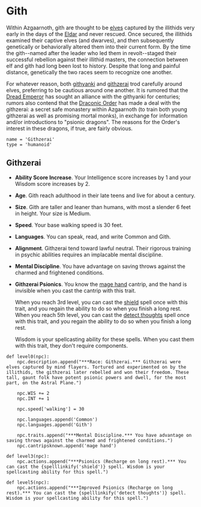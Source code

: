 # Gith
Within Azgaarnoth, gith are thought to be [elves](Elves/index.md) captured by the illithids very early in the days of the [Eldar](../History/Eldar.md) and never rescued. Once secured, the illithids examined their captive elves (and dwarves), and then subsequently genetically or behaviorally altered them into their current form. By the time the gith--named after the leader who led them in revolt--staged their successful rebellion against their illithid masters, the connection between elf and gith had long been lost to history. Despite that long and painful distance, genetically the two races seem to recognize one another. 

For whatever reason, both [githyanki](../Creatures/Githyanki.md) and [githzerai](../Creatures/Githzerai.md) trod carefully around elves, preferring to be cautious around one another. It is rumored that the [Dread Emperor](../People/DreadEmperor.md) has sought an alliance with the githyanki for centuries; rumors also contend that the [Draconic Order](../Organizations/MilitantOrders/DraconicOrder/index.md) has made a deal with the githzerai: a secret safe monastery within Azgaarnoth (to train both young githzerai as well as promising mortal monks), in exchange for information and/or introductions to "psionic dragons". The reasons for the Order's interest in these dragons, if true, are fairly obvious.

```
name = 'Githzerai'
type = 'humanoid'
```

## Githzerai
* **Ability Score Increase**. Your Intelligence score increases by 1 and your Wisdom score increases by 2.

* **Age**. Gith reach adulthood in their late teens and live for about a century.

* **Size**. Gith are taller and leaner than humans, with most a slender 6 feet in height. Your size is Medium.

* **Speed**. Your base walking speed is 30 feet.

* **Languages**. You can speak, read, and write Common and Gith.

* **Alignment**. Githzerai tend toward lawful neutral. Their rigorous training in psychic abilities requires an implacable mental discipline.

* **Mental Discipline**. You have advantage on saving throws against the charmed and frightened conditions.

* **Githzerai Psionics**. You know the [mage hand](../Magic/Spells/mage-hand.md) cantrip, and the hand is invisible when you cast the cantrip with this trait.

  When you reach 3rd level, you can cast the [shield](../Magic/Spells/shield.md) spell once with this trait, and you regain the ability to do so when you finish a long rest. When you reach 5th level, you can cast the [detect thoughts](../Magic/Spells/detect-thoughts.md) spell once with this trait, and you regain the ability to do so when you finish a long rest.

  Wisdom is your spellcasting ability for these spells. When you cast them with this trait, they don't require components.

```
def level0(npc):
    npc.description.append("***Race: Githzerai.*** Githzerai were elves captured by mind flayers. Tortured and experimented on by the illithids, the githzerai later rebelled and won their freedom. These tall, gaunt folk have potent psionic powers and dwell, for the most part, on the Astral Plane.")

    npc.WIS += 2
    npc.INT += 1
    
    npc.speed['walking'] = 30

    npc.languages.append('Common')
    npc.languages.append('Gith')

    npc.traits.append("***Mental Discipline.*** You have advantage on saving throws against the charmed and frightened conditions.")
    npc.cantripsknown.append('mage hand')

def level3(npc):
    npc.actions.append("***Psionics (Recharge on long rest).*** You can cast the {spelllinkify('shield')} spell. Wisdom is your spellcasting ability for this spell.")

def level5(npc):
    npc.actions.append("***Improved Psionics (Recharge on long rest).*** You can cast the {spelllinkify('detect thoughts')} spell. Wisdom is your spellcasting ability for this spell.")
```
